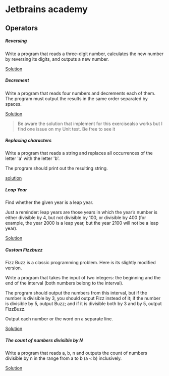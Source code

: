 # Jetbrains academy

## Operators 

##### Reversing

Write a program that reads a three-digit number, calculates the new number by reversing its digits, and outputs a new number.

[Solution](./src/fr/myt/learn/operator/Reversing.java)

##### Decrement

Write a program that reads four numbers and decrements each of them.
The program must output the results in the same order separated by spaces.

[Solution](./src/fr/myt/learn/operator/Decrement.java)

> Be aware the solution that implement for this exercisealso works but I find one issue on my Unit test. Be free to see it

##### Replacing characters

Write a program that reads a string and replaces all occurrences of the letter 'a' with the letter 'b'.

The program should print out the resulting string.

[solution](./src/fr/myt/learn/strings/Replacing.java)


##### Leap Year

Find whether the given year is a leap year.

Just a reminder: leap years are those years in which the year’s number is either divisible by 4, but not divisible by 100, or divisible by 400 (for example, the year 2000 is a leap year, but the year 2100 will not be a leap year).

[Solution](./src/fr/myt/learn/conditional/Year.java)


##### Custom Fizzbuzz

Fizz Buzz is a classic programming problem. Here is its slightly modified version.



Write a program that takes the input of two integers: the beginning and the end of the interval (both numbers belong to the interval).

The program should output the numbers from this interval, but if the number is divisible by 3, you should output Fizz instead of it; if the number is divisible by 5, output Buzz; and if it is divisible both by 3 and by 5, output FizzBuzz.

Output each number or the word on a separate line.

[Solution](./src/fr/myt/learn/loops/FizzBuzz.java)


##### The count of numbers divisible by N

Write a program that reads a, b, n and outputs the count of numbers divisible by n in the range from a to b (a < b) inclusively.

[Solution](./src/fr/myt/learn/loops/CountDivisible.java)

